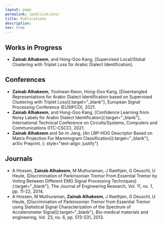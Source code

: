 ```yaml
---
layout: page
permalink: /publications/
title: Publications
description: 
nav: true
---
```


## Works in Progress

- **Zainab Alhakeem**, and Hong-Goo Kang, [Supervised Local/Global Clustering with Triplet Loss for Arabic Dialect Identification].


## Conferences

- **Zainab Alhakeem**, Yoohwan Kwon, Hong-Goo Kang, [Disentangled Representations for Arabic Dialect Identification based on Supervised Clustering with Triplet Loss]{:target="_blank"}, European Signal Processing Conference (EUSIPCO), 2021.
- **Zainab Alhakeem**, and Hong-Goo Kang, [Confidence Learning from Noisy Labels for Arabic Dialect Identification]{:target="_blank"}, International Technical Conference on Circuits/Systems, Computers and Communications (ITC-CSCC), 2021.
- **Zainab Alhakeem** and Se-In Jang, [An LBP-HOG Descriptor Based on Matrix Projection For Mammogram Classification]{:target="_blank"}, arXiv Preprint.
{: style="text-align: justify"}

## Journals

-  A Hossen, **Zainab Alhakeem**, M Muthuraman, J Raethjen, G Deuschl, U Heute, [Discrimination of Parkinsonian Tremor From Essential Tremor by Voting Between Different EMG Signal Processing Techniques] {:target="_blank"}, The Journal of Engineering Research, Vol. 11, no. 1, pp. 11-22, 2014.
- A Hossen, M Muthuraman, **Zainab Alhakeem**, J Raethjen, G Deuschl, U Heute, [Discrimination of Parkinsonian Tremor from Essential Tremor using Statistical Signal Characterization of the Spectrum of Accelerometer Signal]{:target="_blank"}, Bio-medical materials and engineering, Vol. 23, no. 6, pp. 513-531, 2013. 

